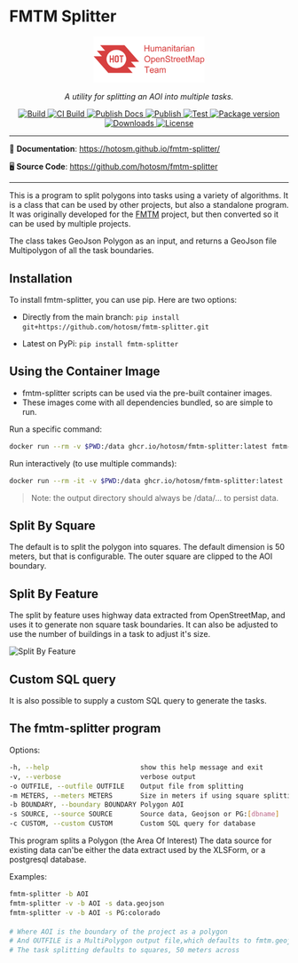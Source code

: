# FMTM Splitter

<!-- markdownlint-disable -->
<p align="center">
  <img src="https://github.com/hotosm/fmtm/blob/main/images/hot_logo.png?raw=true" style="width: 200px;" alt="HOT"></a>
</p>
<p align="center">
  <em>A utility for splitting an AOI into multiple tasks.</em>
</p>
<p align="center">
  <a href="https://github.com/hotosm/fmtm-splitter/actions/workflows/build.yml" target="_blank">
      <img src="https://github.com/hotosm/fmtm-splitter/actions/workflows/build.yml/badge.svg" alt="Build">
  </a>
  <a href="https://github.com/hotosm/fmtm-splitter/actions/workflows/build-ci.yml" target="_blank">
      <img src="https://github.com/hotosm/fmtm-splitter/workflows/Build CI Img/badge.svg" alt="CI Build">
  </a>
  <a href="https://github.com/hotosm/fmtm-splitter/actions/workflows/docs.yml" target="_blank">
      <img src="https://github.com/hotosm/fmtm-splitter/workflows/Publish Docs/badge.svg" alt="Publish Docs">
  </a>
  <a href="https://github.com/hotosm/fmtm-splitter/actions/workflows/publish.yml" target="_blank">
      <img src="https://github.com/hotosm/fmtm-splitter/actions/workflows/publish.yml/badge.svg" alt="Publish">
  </a>
  <a href="https://github.com/hotosm/fmtm-splitter/actions/workflows/pytest.yml" target="_blank">
      <img src="https://github.com/hotosm/fmtm-splitter/workflows/PyTest/badge.svg" alt="Test">
  </a>
  <a href="https://pypi.org/project/fmtm-splitter" target="_blank">
      <img src="https://img.shields.io/pypi/v/fmtm-splitter?color=%2334D058&label=pypi%20package" alt="Package version">
  </a>
  <a href="https://pypistats.org/packages/fmtm-splitter" target="_blank">
      <img src="https://img.shields.io/pypi/dm/fmtm-splitter.svg" alt="Downloads">
  </a>
  <a href="https://github.com/hotosm/fmtm-splitter/blob/main/LICENSE.md" target="_blank">
      <img src="https://img.shields.io/github/license/hotosm/fmtm-splitter.svg" alt="License">
  </a>
</p>

---

📖 **Documentation**: <a href="https://hotosm.github.io/fmtm-splitter/" target="_blank">https://hotosm.github.io/fmtm-splitter/</a>

🖥️ **Source Code**: <a href="https://github.com/hotosm/fmtm-splitter" target="_blank">https://github.com/hotosm/fmtm-splitter</a>

---

<!-- markdownlint-enable -->

This is a program to split polygons into tasks using a variety of
algorithms. It is a class that can be used by other projects, but also
a standalone program. It was originally developed for the
[FMTM](https://github.com/hotosm/fmtm/wiki) project, but then
converted so it can be used by multiple projects.

The class takes GeoJson Polygon as an input, and returns a GeoJson
file Multipolygon of all the task boundaries.

## Installation

To install fmtm-splitter, you can use pip. Here are two options:

- Directly from the main branch:
  `pip install git+https://github.com/hotosm/fmtm-splitter.git`

- Latest on PyPi:
  `pip install fmtm-splitter`

## Using the Container Image

- fmtm-splitter scripts can be used via the pre-built container images.
- These images come with all dependencies bundled, so are simple to run.

Run a specific command:

```bash
docker run --rm -v $PWD:/data ghcr.io/hotosm/fmtm-splitter:latest fmtm-splitter <flags>
```

Run interactively (to use multiple commands):

```bash
docker run --rm -it -v $PWD:/data ghcr.io/hotosm/fmtm-splitter:latest
```

> Note: the output directory should always be /data/... to persist data.

## Split By Square

The default is to split the polygon into squares. The default
dimension is 50 meters, but that is configurable. The outer square are
clipped to the AOI boundary.

## Split By Feature

The split by feature uses highway data extracted from OpenStreetMap,
and uses it to generate non square task boundaries. It can also be
adjusted to use the number of buildings in a task to adjust it's
size.

![Split By Feature](https://github.com/hotosm/fmtm-splitter/blob/main/docs/images/Screenshot%20from%202023-08-06%2018-26-34.png)

## Custom SQL query

It is also possible to supply a custom SQL query to generate the
tasks.

## The fmtm-splitter program

Options:

```bash
-h, --help                       show this help message and exit
-v, --verbose                    verbose output
-o OUTFILE, --outfile OUTFILE    Output file from splitting
-m METERS, --meters METERS       Size in meters if using square splitting
-b BOUNDARY, --boundary BOUNDARY Polygon AOI
-s SOURCE, --source SOURCE       Source data, Geojson or PG:[dbname]
-c CUSTOM, --custom CUSTOM       Custom SQL query for database
```

This program splits a Polygon (the Area Of Interest)
The data source for existing data can'be either the data extract
used by the XLSForm, or a postgresql database.

Examples:

```bash
fmtm-splitter -b AOI
fmtm-splitter -v -b AOI -s data.geojson
fmtm-splitter -v -b AOI -s PG:colorado

# Where AOI is the boundary of the project as a polygon
# And OUTFILE is a MultiPolygon output file,which defaults to fmtm.geojson
# The task splitting defaults to squares, 50 meters across
```
